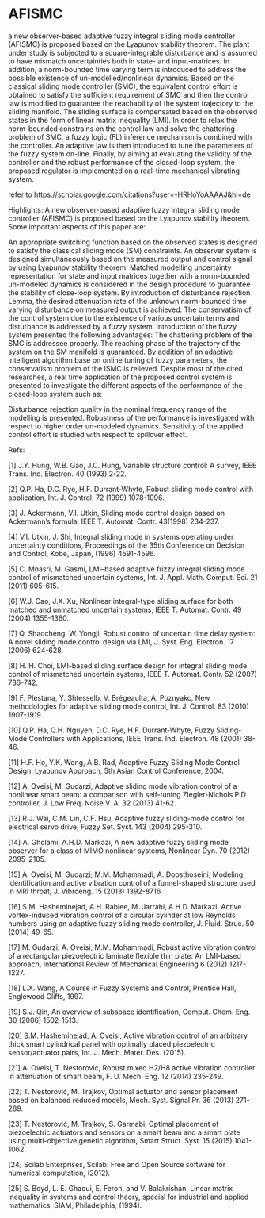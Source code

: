 # AFISMC
a new observer-based adaptive fuzzy integral sliding mode controller (AFISMC) is proposed based on the Lyapunov stability theorem. The plant under study is subjected to a square-integrable disturbance and is assumed to have mismatch uncertainties both in state- and input-matrices.  In addition, a norm-bounded time varying term is introduced to address the possible existence of un-modelled/nonlinear dynamics. Based on the classical sliding mode controller (SMC), the equivalent control effort is obtained to satisfy the sufficient requirement of SMC and then the control law is modified to guarantee the reachability of the system trajectory to the sliding manifold. The sliding surface is compensated based on the observed states in the form of linear matrix inequality (LMI). In order to relax the norm-bounded constrains on the control law and solve the chattering problem of SMC, a fuzzy logic (FL) inference mechanism is combined with the controller. An adaptive law is then introduced to tune the parameters of the fuzzy system on-line. Finally, by aiming at evaluating the validity of the controller and the robust performance of the closed-loop system, the proposed regulator is implemented on a real-time mechanical vibrating system.


refer to https://scholar.google.com/citations?user=-HRHoYoAAAAJ&hl=de


Highlights:
A new observer-based adaptive fuzzy integral sliding mode controller (AFISMC) is proposed based on the Lyapunov stability theorem. Some important aspects of this paper are:

An appropriate switching function based on the observed states is designed to satisfy the classical sliding mode (SM) constraints.
An observer system is designed simultaneously based on the measured output and control signal by using Lyapunov stability theorem.
Matched modelling uncertainty representation for state and input matrices together with a norm-bounded un-modeled dynamics is considered in the design procedure to guarantee the stability of close-loop system.
By introduction of  disturbance rejection Lemma, the desired attenuation rate of the unknown norm-bounded time varying disturbance on measured output is achieved.
The conservatism of the control system due to the existence of various uncertain terms and disturbance is addressed by a fuzzy system. Introduction of the fuzzy system presented the following advantages:
The chattering problem of the SMC is addressee properly.
The reaching phase of the trajectory of the system on the SM manifold is guaranteed.
By addition of an adaptive intelligent algorithm base on online tuning of fuzzy parameters, the conservatism problem of the ISMC is relieved. 
Despite most of the cited researches, a real time application of the proposed control system is presented to investigate the different aspects of the performance of the closed-loop system such as:

Disturbance rejection quality in the nominal frequency range of the modelling is presented.
Robustness of the performance is investigated with respect to higher order un-modeled dynamics.
Sensitivity of the applied control effort is studied with respect to spillover effect.

Refs:

[1] J.Y. Hung, W.B. Gao, J.C. Hung, Variable structure control: A survey, IEEE Trans. Ind. Electron. 40 (1993) 2-22.

[2] Q.P. Ha, D.C. Rye, H.F. Durrant-Whyte, Robust sliding mode control with application, Int. J. Control. 72 (1999)
1078-1096.

[3] J. Ackermann, V.I. Utkin, Sliding mode control design based on Ackermann’s formula, IEEE T. Automat. Contr. 43(1998) 234-237.

[4] V.I. Utkin, J. Shi, Integral sliding mode in systems operating under uncertainty conditions, Proceedings of the 35th Conference on Decision and Control, Kobe, Japan, (1996) 4591-4596.

[5] C. Mnasri, M. Gasmi, LMI–based adaptive fuzzy integral sliding mode control of mismatched uncertain systems, Int. J. Appl. Math. Comput. Sci. 21 (2011) 605-615.

[6] W.J. Cao, J.X. Xu, Nonlinear integral-type sliding surface for both matched and unmatched uncertain systems, IEEE T. Automat. Contr. 49 (2004) 1355-1360.

[7] Q. Shaocheng, W. Yongji, Robust control of uncertain time delay system: A novel sliding mode control design via LMI, J. Syst. Eng. Electron. 17 (2006) 624-628.

[8] H. H. Choi, LMI-based sliding surface design for integral sliding mode control of mismatched uncertain systems, IEEE T. Automat. Contr. 52 (2007) 736-742.

[9] F. Plestana, Y. Shtesselb, V. Brégeaulta, A. Poznyakc, New methodologies for adaptive sliding mode control, Int. J. Control. 83 (2010) 1907-1919.

[10] Q.P. Ha, Q.H. Nguyen, D.C. Rye, H.F. Durrant-Whyte, Fuzzy Sliding-Mode Controllers with Applications, IEEE Trans. Ind. Electron. 48 (2001) 38-46.

[11] H.F. Ho, Y.K. Wong, A.B. Rad, Adaptive Fuzzy Sliding Mode Control Design: Lyapunov Approach, 5th Asian Control Conference, 2004.

[12] A. Oveisi, M. Gudarzi, Adaptive sliding mode vibration control of a nonlinear smart beam: a comparison with self-tuning Ziegler-Nichols PID controller, J. Low Freq. Noise V. A. 32 (2013) 41-62.

[13] R.J. Wai, C.M. Lin, C.F. Hsu, Adaptive fuzzy sliding-mode control for electrical servo drive, Fuzzy Set. Syst. 143 (2004) 295-310.

[14] A. Gholami, A.H.D. Markazi, A new adaptive fuzzy sliding mode observer for a class of MIMO nonlinear systems, Nonlinear Dyn. 70 (2012) 2095–2105.

[15] A. Oveisi, M. Gudarzi, M.M. Mohammadi, A. Doosthoseini, Modeling, identification and active vibration control of a funnel-shaped structure used in MRI throat, J. Vibroeng. 15 (2013) 1392-8716.

[16] S.M. Hasheminejad, A.H. Rabiee, M. Jarrahi, A.H.D. Markazi, Active vortex-induced vibration control of a circular cylinder at low Reynolds numbers using an adaptive fuzzy sliding mode controller, J. Fluid. Struc. 50 (2014) 49-65.

[17] M. Gudarzi, A. Oveisi, M.M. Mohammadi, Robust active vibration control of a rectangular piezoelectric laminate flexible thin plate: An LMI-based approach, International Review of Mechanical Engineering 6 (2012) 1217-1227.

[18] L.X. Wang, A Course in Fuzzy Systems and Control, Prentice Hall, Englewood Cliffs, 1997.

[19] S.J. Qin, An overview of subspace identification, Comput. Chem. Eng. 30 (2006) 1502-1513.

[20] S.M. Hasheminejad, A. Oveisi, Active vibration control of an arbitrary thick smart cylindrical panel with optimally placed piezoelectric sensor/actuator pairs, Int. J. Mech. Mater. Des. (2015).

[21] A. Oveisi, T. Nestorović, Robust mixed H2/H8 active vibration controller in attenuation of smart beam, F. U. Mech. Eng. 12 (2014) 235-249.

[22] T. Nestorović, M. Trajkov, Optimal actuator and sensor placement based on balanced reduced models, Mech. Syst. Signal Pr. 36 (2013) 271-289.

[23] T. Nestorović, M. Trajkov, S. Garmabi, Optimal placement of piezoelectric actuators and sensors on a smart beam and a smart plate using multi-objective genetic algorithm, Smart Struct. Syst. 15 (2015) 1041-1062.

[24] Scilab Enterprises, Scilab: Free and Open Source software for numerical computation, (2012).

[25] S. Boyd, L. E. Ghaoui, E. Feron, and V. Balakrishan, Linear matrix inequality in systems and control theory, special for industrial and applied mathematics, SIAM, Philadelphia, (1994).
